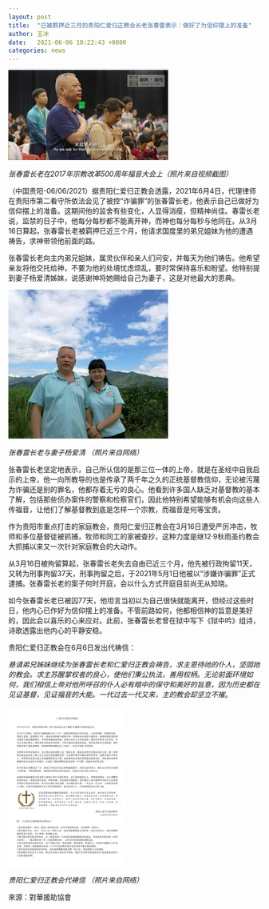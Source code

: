 ```yaml
---
layout: post
title:  "已被羁押近三月的贵阳仁爱归正教会长老张春雷表示：做好了为信仰摆上的准备"
author: 玉冰
date:   2021-06-06 10:22:43 +0800
categories: news
---
```


![zhangcl-500](/images/zhangcl-500.jpeg)

*张春雷长老在2017年宗教改革500周年福音大会上（照片来自视频截图）*

（中国贵阳-06/06/2021）据贵阳仁爱归正教会透露，2021年6月4日，代理律师在贵阳市第二看守所依法会见了被控“诈骗罪”的张春雷长老，他表示自己已做好为信仰摆上的准备。这期间他的监舍有些变化，人显得消瘦，但精神尚佳。春雷长老说，监禁的日子中，他每分每秒都不能离开神，而神也每分每秒与他同在。从3月16日算起，张春雷长老被羁押已近三个月，他请求国度里的弟兄姐妹为他的遭遇祷告，求神带领他前面的路。

张春雷长老向主内弟兄姐妹，属灵伙伴和亲人们问安，并每天为他们祷告。他希望亲友将他交托给神，不要为他的处境忧虑烦乱，要时常保持喜乐和盼望。他特别提到妻子杨爱清姊妹，说感谢神将她赐给自己为妻子，这是对他最大的恩典。

![zhangcl-and-yangaq](/images/zhangcl-and-yangaq.jpeg)

*张春雷长老与妻子杨爱清 （照片来自网络）*

张春雷长老坚定地表示，自己所认信的是那三位一体的上帝，就是在圣经中自我启示的上帝，他一向所教导的也是传承了两千年之久的正统基督教信仰，无论被污蔑为诈骗还是别的罪名，他都存着无亏的良心。他看到许多国人缺乏对基督教的基本了解，包括那些侦办案件的警察和检察官们，因此他特别希望能够有机会向这些人传福音，让他们了解基督教到底是怎样一个宗教，而福音是何等宝贵。

作为贵阳市重点打击的家庭教会，贵阳仁爱归正教会在3月16日遭受严厉冲击，牧师和多位基督徒被抓捕，牧师和同工的家被查抄，这种力度是继12·9秋雨圣约教会大抓捕以来又一次针对家庭教会的大动作。

从3月16日被拘留算起，张春雷长老失去自由已近三个月，他先被行政拘留11天，又转为刑事拘留37天，刑事拘留之后，于2021年5月1日他被以“涉嫌诈骗罪”正式逮捕。张春雷长老的案子何时开庭，会以什么方式开庭目前尚无从知晓。

如今张春雷长老已被囚77天，他坦言当初以为自己很快就能离开，但经过这些时日，他内心已作好为信仰摆上的准备。不管前路如何，他都相信神的旨意是美好的，因此会以喜乐的心来应对。此前，张春雷长老曾在狱中写下《狱中吟》组诗， 诗歌透露出他内心的平静安稳。

贵阳仁爱归正教会在6月6日发出代祷信：

*悬请弟兄姊妹继续为张春雷长老和仁爱归正教会祷告，求主恩待祂的仆人，坚固祂的教会。求主苏醒掌权者的良心，使他们秉公执法，善用权柄。无论前面环境如何，我们相信上帝对他所呼召的仆人必有暗中的保守和美好的旨意，因为历史都在见证基督，见证福音的大能。一代过去一代又来，主的教会却坚立不摧*。

![guiyang-church-prayer-20210606](/images/guiyang-church-prayer-20210606.jpeg)

*贵阳仁爱归正教会代祷信 （照片来自网络）*

來源：對華援助協會
